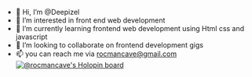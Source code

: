- 👋 Hi, I’m @Deepizel
- 👀 I’m interested in front end web development
- 🌱 I’m currently learning frontend web development using Html css and javascript
- 💞️ I’m looking to collaborate on frontend development gigs
- 📫 you can reach me via rocmancave@gmail.com
[![@rocmancave's Holopin board](https://holopin.io/api/user/board?user=rocmancave)](https://holopin.io/@rocmancave)

<!---
Deepizel/Deepizel is a ✨ special ✨ repository because its `README.md` (this file) appears on your GitHub profile.
You can click the Preview link to take a look at your changes.
--->
